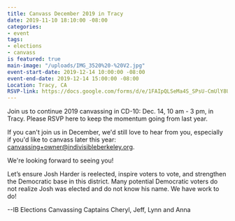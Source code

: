 ```yaml
---
title: Canvass December 2019 in Tracy
date: 2019-11-10 18:10:00 -08:00
categories:
- event
tags:
- elections
- canvass
is featured: true
main-image: "/uploads/IMG_3520%20-%20V2.jpg"
event-start-date: 2019-12-14 10:00:00 -08:00
event-end-date: 2019-12-14 15:00:00 -08:00
Location: Tracy, CA
RSVP-link: https://docs.google.com/forms/d/e/1FAIpQLSeMa4S_SPsU-CmUlY8U4eIO3bhAanwm91n_OVtlLwnO4R3XbQ/viewform
---
```


Join us to continue 2019 canvassing in CD-10: Dec. 14, 10 am - 3 pm, in Tracy.  Please RSVP here to keep the momentum going from last year. 

If you can't join us in December, we'd still love to hear from you, especially if you'd like to canvass later this year: canvassing+owner@indivisibleberkeley.org.  

We're looking forward to seeing you! 

Let’s ensure Josh Harder is reelected, inspire voters to vote, and strengthen the Democratic base in this district. Many potential Democratic voters do not realize Josh was elected and do not know his name. We have work to do! 

--IB Elections Canvassing Captains Cheryl, Jeff, Lynn and Anna